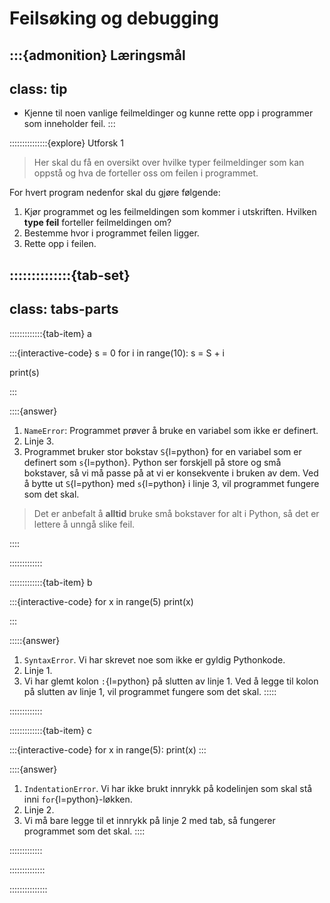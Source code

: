 # Feilsøking og debugging


:::{admonition} Læringsmål
---
class: tip
---
* Kjenne til noen vanlige feilmeldinger og kunne rette opp i programmer som inneholder feil.
:::


:::::::::::::::{explore} Utforsk 1

> Her skal du få en oversikt over hvilke typer feilmeldinger som kan oppstå og hva de forteller oss om feilen i programmet.

For hvert program nedenfor skal du gjøre følgende:

1. Kjør programmet og les feilmeldingen som kommer i utskriften. Hvilken **type feil** forteller feilmeldingen om?
2. Bestemme hvor i programmet feilen ligger.
3. Rette opp i feilen.

::::::::::::::{tab-set}
---
class: tabs-parts
---
:::::::::::::{tab-item} a


:::{interactive-code}
s = 0
for i in range(10):
    s = S + i

print(s)


:::


::::{answer}
1. `NameError`: Programmet prøver å bruke en variabel som ikke er definert.
2. Linje 3. 
3. Programmet bruker stor bokstav `S`{l=python} for en variabel som er definert som `s`{l=python}. Python ser forskjell på store og små bokstaver, så vi må passe på at vi er konsekvente i bruken av dem. Ved å bytte ut `S`{l=python} med `s`{l=python} i linje 3, vil programmet fungere som det skal.

> Det er anbefalt å **alltid** bruke små bokstaver for alt i Python, så det er lettere å unngå slike feil.

::::

:::::::::::::





:::::::::::::{tab-item} b

:::{interactive-code}
for x in range(5)
    print(x)

:::

:::::{answer}
1. `SyntaxError`. Vi har skrevet noe som ikke er gyldig Pythonkode. 
2. Linje 1.
3. Vi har glemt kolon `:`{l=python} på slutten av linje 1. Ved å legge til kolon på slutten av linje 1, vil programmet fungere som det skal.
:::::

:::::::::::::

:::::::::::::{tab-item} c

:::{interactive-code}
for x in range(5):
print(x)
:::

::::{answer}
1. `IndentationError`. Vi har ikke brukt innrykk på kodelinjen som skal stå inni `for`{l=python}-løkken.
2. Linje 2.
3. Vi må bare legge til et innrykk på linje 2 med tab, så fungerer programmet som det skal.
::::

:::::::::::::

::::::::::::::


:::::::::::::::